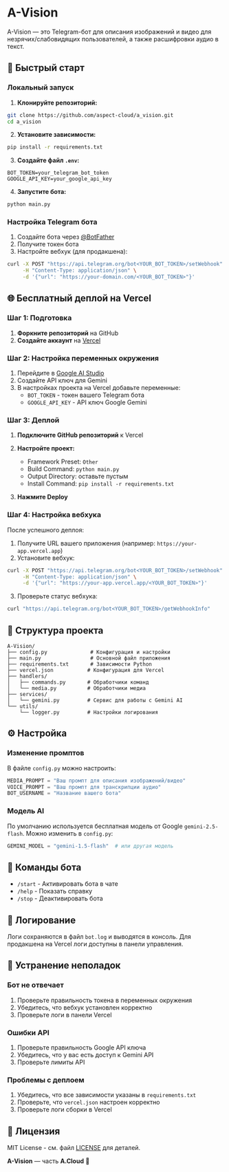 # A-Vision

A-Vision — это Telegram-бот для описания изображений и видео для незрячих/слабовидящих пользователей, а также расшифровки аудио в текст.

## 🚀 Быстрый старт

### Локальный запуск

1. **Клонируйте репозиторий:**
```bash
git clone https://github.com/aspect-cloud/a_vision.git
cd a_vision
```

2. **Установите зависимости:**
```bash
pip install -r requirements.txt
```

3. **Создайте файл `.env`:**
```env
BOT_TOKEN=your_telegram_bot_token
GOOGLE_API_KEY=your_google_api_key
```

4. **Запустите бота:**
```bash
python main.py
```

### Настройка Telegram бота

1. Создайте бота через [@BotFather](https://t.me/BotFather)
2. Получите токен бота
3. Настройте вебхук (для продакшена):
```bash
curl -X POST "https://api.telegram.org/bot<YOUR_BOT_TOKEN>/setWebhook" \
     -H "Content-Type: application/json" \
     -d '{"url": "https://your-domain.com/<YOUR_BOT_TOKEN>"}'
```

## 🌐 Бесплатный деплой на Vercel

### Шаг 1: Подготовка

1. **Форкните репозиторий** на GitHub
2. **Создайте аккаунт** на [Vercel](https://vercel.com)

### Шаг 2: Настройка переменных окружения

1. Перейдите в [Google AI Studio](https://aistudio.google.com/apikey)
2. Создайте API ключ для Gemini
3. В настройках проекта на Vercel добавьте переменные:
   - `BOT_TOKEN` - токен вашего Telegram бота
   - `GOOGLE_API_KEY` - API ключ Google Gemini

### Шаг 3: Деплой

1. **Подключите GitHub репозиторий** к Vercel
2. **Настройте проект:**
   - Framework Preset: `Other`
   - Build Command: `python main.py`
   - Output Directory: оставьте пустым
   - Install Command: `pip install -r requirements.txt`

3. **Нажмите Deploy**

### Шаг 4: Настройка вебхука

После успешного деплоя:

1. Получите URL вашего приложения (например: `https://your-app.vercel.app`)
2. Установите вебхук:
```bash
curl -X POST "https://api.telegram.org/bot<YOUR_BOT_TOKEN>/setWebhook" \
     -H "Content-Type: application/json" \
     -d '{"url": "https://your-app.vercel.app/<YOUR_BOT_TOKEN>"}'
```

3. Проверьте статус вебхука:
```bash
curl "https://api.telegram.org/bot<YOUR_BOT_TOKEN>/getWebhookInfo"
```

## 📁 Структура проекта

```
A-Vision/
├── config.py              # Конфигурация и настройки
├── main.py                # Основной файл приложения
├── requirements.txt       # Зависимости Python
├── vercel.json           # Конфигурация для Vercel
├── handlers/
│   ├── commands.py       # Обработчики команд
│   └── media.py          # Обработчики медиа
├── services/
│   └── gemini.py         # Сервис для работы с Gemini AI
└── utils/
    └── logger.py         # Настройки логирования
```

## ⚙️ Настройка

### Изменение промптов

В файле `config.py` можно настроить:

```python
MEDIA_PROMPT = "Ваш промпт для описания изображений/видео"
VOICE_PROMPT = "Ваш промпт для транскрипции аудио"
BOT_USERNAME = "Название вашего бота"
```

### Модель AI

По умолчанию используется бесплатная модель от Google `gemini-2.5-flash`. Можно изменить в `config.py`:

```python
GEMINI_MODEL = "gemini-1.5-flash"  # или другая модель
```

## 🔧 Команды бота

- `/start` - Активировать бота в чате
- `/help` - Показать справку
- `/stop` - Деактивировать бота

## 📝 Логирование

Логи сохраняются в файл `bot.log` и выводятся в консоль. Для продакшена на Vercel логи доступны в панели управления.

## 🚨 Устранение неполадок

### Бот не отвечает

1. Проверьте правильность токена в переменных окружения
2. Убедитесь, что вебхук установлен корректно
3. Проверьте логи в панели Vercel

### Ошибки API

1. Проверьте правильность Google API ключа
2. Убедитесь, что у вас есть доступ к Gemini API
3. Проверьте лимиты API

### Проблемы с деплоем

1. Убедитесь, что все зависимости указаны в `requirements.txt`
2. Проверьте, что `vercel.json` настроен корректно
3. Проверьте логи сборки в Vercel

## 📄 Лицензия

MIT License - см. файл [LICENSE](LICENSE) для деталей.

**A-Vision** — часть **A.Cloud** 🌟
